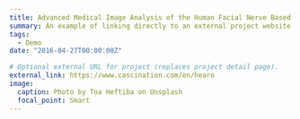 ```yaml
---
title: Advanced Medical Image Analysis of the Human Facial Nerve Based on Machine Learning Technologies
summary: An example of linking directly to an external project website using `external_link`.
tags:
  - Demo
date: "2016-04-27T00:00:00Z"

# Optional external URL for project (replaces project detail page).
external_link: https://www.cascination.com/en/hearo
image:
  caption: Photo by Toa Heftiba on Unsplash
  focal_point: Smart
---
```

